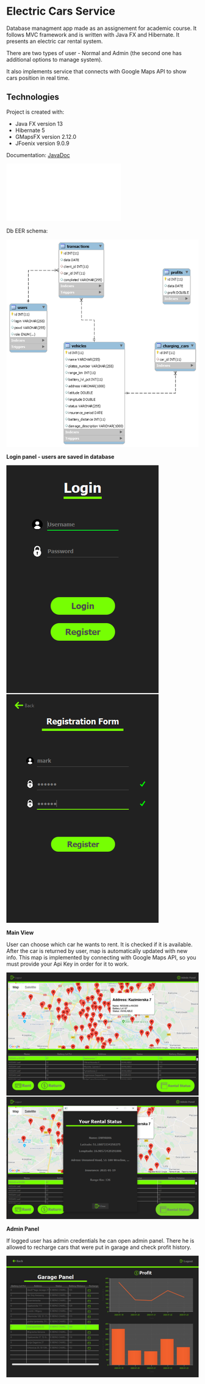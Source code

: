 # Electric Cars Service 
Database managment app made as an assignement for academic course. It follows MVC framework and is written with Java FX and Hibernate.
It presents an electric car rental system.
>
There are two types of user - Normal and Admin (the second one has additional options to manage system).
>
It also implements service that connects with Google Maps API to show cars position in real time.

## Technologies 
Project is created with:
* Java FX version 13
* Hibernate 5
* GMapsFX version 2.12.0
* JFoenix version 9.0.9
>
Documentation: [JavaDoc](https://mmarciniak103.github.io/ElectricCarsService/)
>
![DB DOCS - TO DOWNLOAD](./bddocs/docs.html)
>
Db EER schema:
>
![EER schema](./bddocs/EER.png)

**Login panel - users are saved in database**
>
![Login Panel](./images/login.PNG) 
![Registration Form](./images/registration.PNG) 
>

**Main View**
> 
User can choose which car he wants to rent. It is checked if it is available. After the car is returned by user, map is automatically updated with new info.
This map is implemented by connecting with Google Maps API, so you must provide your Api Key in order for it to work.
>
![Main Panel](./images/dashboard.PNG) 
![Rental Status](./images/rentalstatus.PNG) 
>
**Admin Panel**
>
If logged user has admin credentials he can open admin panel. There he is allowed to recharge cars that were put in garage and check profit history.
>
![Admin Panel](./images/adminPanel.PNG) 
